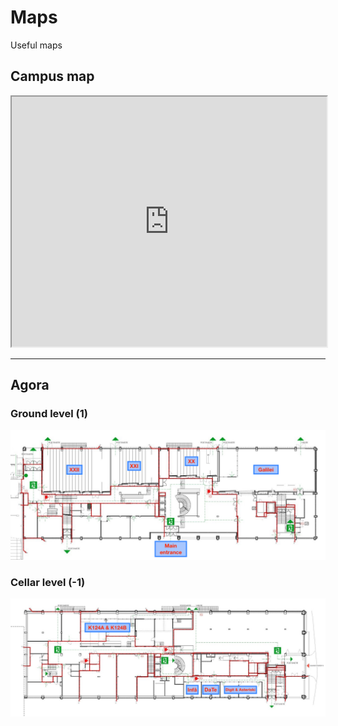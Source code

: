 # Maps

Useful maps

## Campus map

<iframe width="100%" height="400px" src="https://www.google.com/maps/d/embed?mid=1kBVBeGfNYBHgeJbEwcxDlXgSbTB9M5Gp"></iframe>

---

## Agora

### Ground level (1)

![Agora level 1](assets/images/agora_level_1.png)

### Cellar level (-1)

![Agora level -1](assets/images/agora_level_-1.png)
